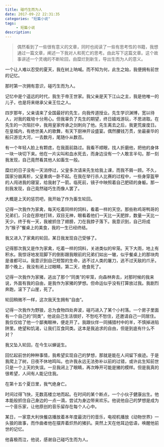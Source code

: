 ```yaml
---
title: 碰巧生而为人
date: 2017-09-22 22:31:35
categories: "短篇小说"
tags:
     - 短篇小说
description:
---
```


> 偶然看到了一些很有意义的文章，同时也阅读了一些有思考性的书籍，我想通过一篇文章，阐述一下我对人和死亡的思考。由此写下这篇文章。这个故事讲述一个灵魂的不断轮回，由糜烂到新生，导出生而为人的意义。
<!--more-->

一个让人难以忍受的夏天，我在树上呐喊。而不知为何，此生之始，我便拥有前世的记忆。

那时第一次拥有意识，碰巧生而为人。

记忆中是个遥远的时代，我生于帝王世家。我父亲是天下江山之主，我是他唯一的儿子，也是将来继承父亲王位之人。

四岁那年，父亲请来了全国最好的先生，向我传道授业。先生学识渊博，宽以待人，对我的栽培十分用心。但我辜负了先生的期望，终日嬉戏游玩，不思进取。在先生的一次阻拦中，我用皇家传承之剑刺向了他。先生离去之后，我更荒废度日。在皇城内，有绝世美人的歌舞，有天下厨神开设盛宴。偶然腰钱万贯，坐最豪华的船只游览大河，一去数月，尾随仆从数百。

有一个年轻人脸上有颗痣，在我面前路过。我看不顺眼，找人折磨他，把他的身体一块一块切下来。他在一片尖叫和血水死去，而身边没有一个人敢言半句。那一刻我发现，自己竟然看其他人如畜生一般。

糜烂的日子没有一天消停过，父皇多次请来先生给我上课，而我不屑一顾。不久，国家分崩离析，父皇重病一卧不起。在我在举行杀人比赛的过程中，一些身穿盔甲的人闯进我的寝室，给我射了一箭。临死前，镜子中映照着自己肥硕的身躯。那一刻我发现，自己竟然碰巧生而像人罢了。

大概是上天的惩罚吧，我开始了作为畜生轮回。

记得一次我作为家禽，每天吃着同样的饲料，看着一样的天空。那些称鸡哥鸭哥的兄弟们，只会在原地打转，双目无神，眼看着他们一天比一天肥胖，数量一天比一天少。终于有一天，我被抓住了翅膀，刀在我脖子落下。我意识到，自己将成为“猴子”餐桌上的美食，我的一生已经终结。

我又进入了家禽的轮回，某日我发现自己受够了。

记得那次我又是作为家禽，吃着一样的饲料，关进类似的牢笼。天下大雨，地上有积水。我惊讶地发现脚下的倒影跟我眼前的兄弟们如出一辙，似乎餐桌上的那块肉是谁都可以。我意识到自己短暂的生命，逃不过人类的屠刀，逃不过天敌的爪牙。那个晚上，我没有闭上过眼睛，第二天，绝食死了。

记得一次我作为家猪，逃出了那个“同类”的牢笼，向森林奔去，对那时候的我来说，外面有我的自由，是我作为家猪的梦想。但命运似乎没有打算放过我。我剧烈奔跑，滚下了山崖，死了。

轮回稍微不一样，这次我天生拥有“自由”。

记得一次我作为野狼，总为食物四处奔波，碰巧进入了某个小村落。一个房子里面有一个自己的“同类”，他说自己生活很好，不愁吃不愁住，还邀请自己一同居住。我仅仅给了他一个鄙夷眼神，便走开了。我跟伙伴一同捕猎村中的羊，不慎掉进陷阱里。绝望和饥渴，让我们互食同类。这本是我追求的自由，但是到底有什么不对？

我又坠入轮回，在今生以蝉诞生。

回忆起前世的种种事情，我希望实现自己的梦想，那就是能在人间留下痕迹。于是我爬上了树，日夜不休地鸣叫。也许我永远无法弥补以前的过错，或许此生知前世只是一个上天的失误。一旦我闭上了眼睛，再次睁开可能是猪的模样。但是我真的很希望，人间有人能记住我。

在第十五个夏日里，我气绝身亡。

时间过得飞快，无数高楼立地而起。在时间的某个断点，一个小伙子健康出生。他本能般抓住自己身边的一点一滴，尝试为身边带来欢乐。他说他自己的梦想是成为一个音乐家，让他原创的音乐留存在每个人心中。

某日，一家意大利快餐店播放着本年度最流行的音乐，电视机播放《动物世界》一头狼的故事，而作曲者他在摆弄着炽热的猪扒。突然上天在他耳边低语，唤醒他前世的记忆。

他喜极而泣，他说，感谢自己碰巧生而为人。
